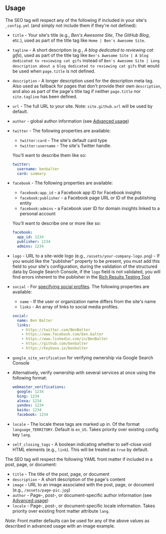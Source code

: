 ## Usage

The SEO tag will respect any of the following if included in your site's `_config.yml` (and simply not include them if
they're not defined):

* `title` - Your site's title (e.g., *Ben's Awesome Site*, *The GitHub Blog*, etc.), used as part of the title tag like
`Home | Ben's Awesome Site`.
* `tagline` - A short description (e.g., *A blog dedicated to reviewing cat gifs*), used as part of the title tag like
`Ben's Awesome Site | A blog dedicated to reviewing cat gifs` instead of `Ben's Awesome Site | Long description about a
blog dedicated to reviewing cat gifs` that would be used when `page.title` is not defined.
* `description` - A longer description used for the description meta tag. Also used as fallback for pages that don't
provide their own `description`, and also as part of the page's title tag if neither `page.title` nor `site.tagline`
has been defined.
* `url` - The full URL to your site. Note: `site.github.url` will be used by default.
* `author` - global author information (see [Advanced usage](advanced-usage.md#author-information))
* `twitter` - The following properties are available:
  * `twitter:card` - The site's default card type
  * `twitter:username` - The site's Twitter handle.

  You'll want to describe them like so:

  ```yml
  twitter:
    username: benbalter
    card: summary
  ```
* `facebook` - The following properties are available:
  * `facebook:app_id` - a Facebook app ID for Facebook insights
  * `facebook:publisher` - a Facebook page URL or ID of the publishing entity
  * `facebook:admins` - a Facebook user ID for domain insights linked to a personal account

  You'll want to describe one or more like so:

  ```yml
  facebook:
    app_id: 1234
    publisher: 1234
    admins: 1234
  ```
* `logo` - URL to a site-wide logo (e.g., `/assets/your-company-logo.png`) - If you would like the "publisher" property
to be present, you must add this field to your site's configuration, during the validation of the structured data by
Google Search Console, if the `logo` field is not validated, you will find errors inherent to the publisher in the
[Rich Results Testing Tool](https://search.google.com/test/rich-results)
* `social` - For [specifying social profiles](https://developers.google.com/search/docs/guides/enhance-site#add-your-sites-name-logo-and-social-links).
The following properties are available:
  * `name` - If the user or organization name differs from the site's name
  * `links` - An array of links to social media profiles.

  ```yml
  social:
    name: Ben Balter
    links:
      - https://twitter.com/BenBalter
      - https://www.facebook.com/ben.balter
      - https://www.linkedin.com/in/BenBalter
      - https://github.com/benbalter
      - https://keybase.io/benbalter
  ```
* `google_site_verification` for verifying ownership via Google Search Console
* Alternatively, verify ownership with several services at once using the following format:
  ```yml
  webmaster_verifications:
    google: 1234
    bing: 1234
    alexa: 1234
    yandex: 1234
    baidu: 1234
    facebook: 1234
  ```
* `locale` - The locale these tags are marked up in. Of the format `language_TERRITORY`. Default is `en_US`. Takes priority
over existing config key `lang`.
* `self_closing_tags` - A boolean indicating whether to self-close void HTML elements (e.g., `link`). This will be
treated as `true` by default.

The SEO tag will respect the following YAML front matter if included in a post, page, or document:

* `title` - The title of the post, page, or document
* `description` - A short description of the page's content
* `image` - URL to an image associated with the post, page, or document (e.g., `/assets/page-pic.jpg`)
* `author` - Page-, post-, or document-specific author information (see [Advanced usage](advanced-usage.md#author-information))
* `locale` - Page-, post-, or document-specific locale information. Takes priority over existing front matter attribute `lang`.

*Note:* Front matter defaults can be used for any of the above values as described in advanced usage with an image example.
